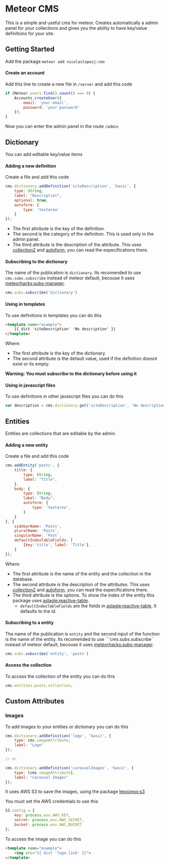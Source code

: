Meteor CMS
==========

This is a simple and useful cms for meteor. 
Creates automatically a admin panel for your 
collections and gives you the ability to have
key/value definitions for your site.

## Getting Started

Add the package
```meteor add nicolaslopezj:cms```

#### Create an account

Add this line to create a new file in ```/server``` and add this code

```js
if (Meteor.users.find().count() === 0) {
	Accounts.createUser({
		email: 'your email',
		password: 'your password'
	});
}
```

Now you can enter the admin panel in the route ```/admin```

## Dictionary

You can add editable key/value items

#### Adding a new definition

Create a file and add this code

```js
cms.dictionary.addDefinition('siteDescription', 'basic', {
	type: String,
	label: "Description",
	optional: true,
	autoform: {
		type: 'textarea'
	}
});
```

- The first attribute is the key of the definition.
- The second is the category of the definition. This is used only in the admin panel.
- The third attribute is the description of the attribute. This uses 
[collection2](https://github.com/aldeed/meteor-collection2) and 
[autoform](https://github.com/aldeed/meteor-autoform),
you can read the especifications there.

#### Subscribing to the dictionary

The name of the publication is ```dictionary```. Its recomended to use ```cms.subs.subscribe``` instead of meteor default, becouse it uses [meteorhacks:subs-manager](https://github.com/meteorhacks/subs-manager).

```js
cms.subs.subscribe('dictionary')
```

#### Using in templates

To use definitions in templates you can do this

```html
<template name="example">
	{{ dict 'siteDescription' 'No description' }}
</template>
```

Where:

- The first attribute is the key of the dictionary.
- The second attribute is the default value, used if the definition doesnt exist or its empty.

**Warning: You must subscribe to the dictionary before using it**

#### Using in javascript files

To use definitions in other javascript files you can do this

```js
var description = cms.dictionary.get('siteDescription', 'No description');
```


## Entities

Entities are collections that are editable by the admin.

#### Adding a new entity

Create a file and add this code

```js
cms.addEntity('posts', {
	title: {
		type: String,
		label: "Title",
	},
	body: {
		type: String,
		label: "Body",
		autoform: {
			type: 'textarea',
		}
	}
}, {
	sidebarName: 'Posts',
	pluralName: 'Posts',
	singularName: 'Post',
	defaultIndexTableFields: [
		{key:'title', label: 'Title'},
	]
});
```
Where:

- The first attribute is the name of the entity and the collection in the database.
- The second attribute is the description of the attributes. This uses 
[collection2](https://github.com/aldeed/meteor-collection2) and 
[autoform](https://github.com/aldeed/meteor-autoform),
you can read the especifications there.
- The third attribute is the options.
To show the index of the entity this package uses [aslagle:reactive-table](https://github.com/ecohealthalliance/reactive-table).
	- ```defaultIndexTableFields``` are the fields in [aslagle:reactive-table](https://github.com/ecohealthalliance/reactive-table). It defaults to the id.

#### Subscribing to a entity

The name of the publication is ```entity``` and the second input of the function is the name of the entity. Its recomended to use ```cms.subs.subscribe`` instead of meteor default, becouse it uses [meteorhacks:subs-manager](https://github.com/meteorhacks/subs-manager).

```js
cms.subs.subscribe('entity', 'posts')
```

#### Access the collection

To access the collection of the entity you can do this

```js
cms.entities.posts.collection;
```


## Custom Attributes

### Images

To add images to your entities or dictionary you can do this

```js
cms.dictionary.addDefinition('logo', 'basic', {
	type: cms.imageAttribute,
	label: "Logo"
});

// or 

cms.dictionary.addDefinition('carouselImages', 'basic', {
	type: [cms.imageAttribute],
	label: "Carousel Images"
});
```

It uses AWS S3 to save the images, using the package [lepozepo:s3](https://github.com/Lepozepo/S3)

You must set the AWS credentials to use this

```js
S3.config = {
	key: process.env.AWS_KEY,
	secret: process.env.AWS_SECRET,
	bucket: process.env.AWS_BUCKET
};
```

To access the image you can do this

```html
<template name="example">
	<img src="{{ dict 'logo.link' }}">
</template>
```

